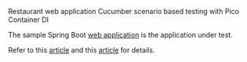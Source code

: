Restaurant web application Cucumber scenario based testing with Pico Container DI

The sample Spring Boot [web application](https://github.com/grasshopper7/restaurant) is the application under test.

Refer to this [article](https://ghchirp.online/2423/) and this [article](https://ghchirp.online/2048/) for details.
